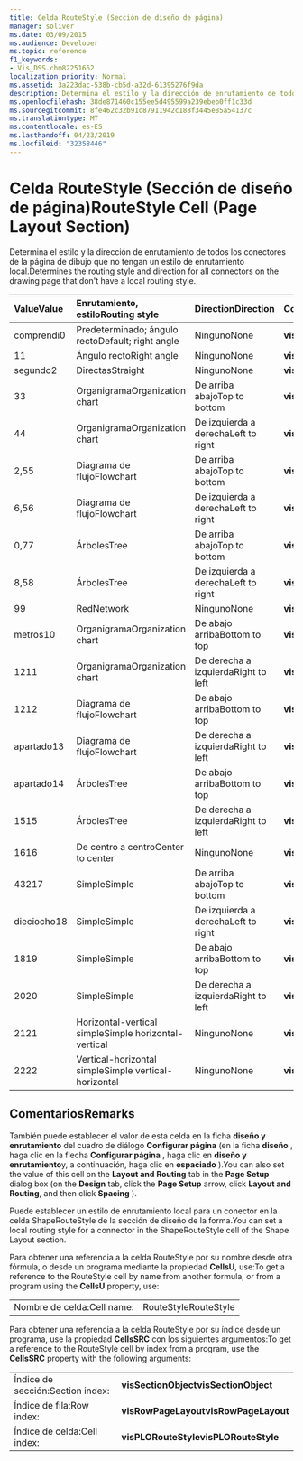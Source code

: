 ```yaml
---
title: Celda RouteStyle (Sección de diseño de página)
manager: soliver
ms.date: 03/09/2015
ms.audience: Developer
ms.topic: reference
f1_keywords:
- Vis_DSS.chm82251662
localization_priority: Normal
ms.assetid: 3a223dac-538b-cb5d-a32d-61395276f9da
description: Determina el estilo y la dirección de enrutamiento de todos los conectores de la página de dibujo que no tengan un estilo de enrutamiento local.
ms.openlocfilehash: 38de871460c155ee5d495599a239ebeb0ff1c33d
ms.sourcegitcommit: 8fe462c32b91c87911942c188f3445e85a54137c
ms.translationtype: MT
ms.contentlocale: es-ES
ms.lasthandoff: 04/23/2019
ms.locfileid: "32358446"
---
```

# <a name="routestyle-cell-page-layout-section"></a><span data-ttu-id="d9a06-103">Celda RouteStyle (Sección de diseño de página)</span><span class="sxs-lookup"><span data-stu-id="d9a06-103">RouteStyle Cell (Page Layout Section)</span></span>

<span data-ttu-id="d9a06-104">Determina el estilo y la dirección de enrutamiento de todos los conectores de la página de dibujo que no tengan un estilo de enrutamiento local.</span><span class="sxs-lookup"><span data-stu-id="d9a06-104">Determines the routing style and direction for all connectors on the drawing page that don't have a local routing style.</span></span>
  
|<span data-ttu-id="d9a06-105">**Value**</span><span class="sxs-lookup"><span data-stu-id="d9a06-105">**Value**</span></span>|<span data-ttu-id="d9a06-106">**Enrutamiento, estilo**</span><span class="sxs-lookup"><span data-stu-id="d9a06-106">**Routing style**</span></span>|<span data-ttu-id="d9a06-107">**Direction**</span><span class="sxs-lookup"><span data-stu-id="d9a06-107">**Direction**</span></span>|<span data-ttu-id="d9a06-108">**Constante de automatización**</span><span class="sxs-lookup"><span data-stu-id="d9a06-108">**Automation constant**</span></span>|
|:-----|:-----|:-----|:-----|
|<span data-ttu-id="d9a06-109">comprendi</span><span class="sxs-lookup"><span data-stu-id="d9a06-109">0</span></span>  <br/> |<span data-ttu-id="d9a06-110">Predeterminado; ángulo recto</span><span class="sxs-lookup"><span data-stu-id="d9a06-110">Default; right angle</span></span>  <br/> |<span data-ttu-id="d9a06-111">Ninguno</span><span class="sxs-lookup"><span data-stu-id="d9a06-111">None</span></span>  <br/> |<span data-ttu-id="d9a06-112">**visLORouteDefault**</span><span class="sxs-lookup"><span data-stu-id="d9a06-112">**visLORouteDefault**</span></span> <br/> |
|<span data-ttu-id="d9a06-113">1</span><span class="sxs-lookup"><span data-stu-id="d9a06-113">1</span></span>  <br/> |<span data-ttu-id="d9a06-114">Ángulo recto</span><span class="sxs-lookup"><span data-stu-id="d9a06-114">Right angle</span></span>  <br/> |<span data-ttu-id="d9a06-115">Ninguno</span><span class="sxs-lookup"><span data-stu-id="d9a06-115">None</span></span>  <br/> |<span data-ttu-id="d9a06-116">**visLORouteRightAngle**</span><span class="sxs-lookup"><span data-stu-id="d9a06-116">**visLORouteRightAngle**</span></span> <br/> |
|<span data-ttu-id="d9a06-117">segundo</span><span class="sxs-lookup"><span data-stu-id="d9a06-117">2</span></span>  <br/> |<span data-ttu-id="d9a06-118">Directas</span><span class="sxs-lookup"><span data-stu-id="d9a06-118">Straight</span></span>  <br/> |<span data-ttu-id="d9a06-119">Ninguno</span><span class="sxs-lookup"><span data-stu-id="d9a06-119">None</span></span>  <br/> |<span data-ttu-id="d9a06-120">**visLORouteStraight**</span><span class="sxs-lookup"><span data-stu-id="d9a06-120">**visLORouteStraight**</span></span> <br/> |
|<span data-ttu-id="d9a06-121">3</span><span class="sxs-lookup"><span data-stu-id="d9a06-121">3</span></span>  <br/> |<span data-ttu-id="d9a06-122">Organigrama</span><span class="sxs-lookup"><span data-stu-id="d9a06-122">Organization chart</span></span>  <br/> |<span data-ttu-id="d9a06-123">De arriba abajo</span><span class="sxs-lookup"><span data-stu-id="d9a06-123">Top to bottom</span></span>  <br/> |<span data-ttu-id="d9a06-124">**visLORouteOrgChartNS**</span><span class="sxs-lookup"><span data-stu-id="d9a06-124">**visLORouteOrgChartNS**</span></span> <br/> |
|<span data-ttu-id="d9a06-125">4</span><span class="sxs-lookup"><span data-stu-id="d9a06-125">4</span></span>  <br/> |<span data-ttu-id="d9a06-126">Organigrama</span><span class="sxs-lookup"><span data-stu-id="d9a06-126">Organization chart</span></span>  <br/> |<span data-ttu-id="d9a06-127">De izquierda a derecha</span><span class="sxs-lookup"><span data-stu-id="d9a06-127">Left to right</span></span>  <br/> |<span data-ttu-id="d9a06-128">**visLORouteOrgChartWE**</span><span class="sxs-lookup"><span data-stu-id="d9a06-128">**visLORouteOrgChartWE**</span></span> <br/> |
|<span data-ttu-id="d9a06-129">2,5</span><span class="sxs-lookup"><span data-stu-id="d9a06-129">5</span></span>  <br/> |<span data-ttu-id="d9a06-130">Diagrama de flujo</span><span class="sxs-lookup"><span data-stu-id="d9a06-130">Flowchart</span></span>  <br/> |<span data-ttu-id="d9a06-131">De arriba abajo</span><span class="sxs-lookup"><span data-stu-id="d9a06-131">Top to bottom</span></span>  <br/> |<span data-ttu-id="d9a06-132">**visLORouteFlowchartNS**</span><span class="sxs-lookup"><span data-stu-id="d9a06-132">**visLORouteFlowchartNS**</span></span> <br/> |
|<span data-ttu-id="d9a06-133">6,5</span><span class="sxs-lookup"><span data-stu-id="d9a06-133">6</span></span>  <br/> |<span data-ttu-id="d9a06-134">Diagrama de flujo</span><span class="sxs-lookup"><span data-stu-id="d9a06-134">Flowchart</span></span>  <br/> |<span data-ttu-id="d9a06-135">De izquierda a derecha</span><span class="sxs-lookup"><span data-stu-id="d9a06-135">Left to right</span></span>  <br/> |<span data-ttu-id="d9a06-136">**visLORouteFlowchartWE**</span><span class="sxs-lookup"><span data-stu-id="d9a06-136">**visLORouteFlowchartWE**</span></span> <br/> |
|<span data-ttu-id="d9a06-137">0,7</span><span class="sxs-lookup"><span data-stu-id="d9a06-137">7</span></span>  <br/> |<span data-ttu-id="d9a06-138">Árboles</span><span class="sxs-lookup"><span data-stu-id="d9a06-138">Tree</span></span>  <br/> |<span data-ttu-id="d9a06-139">De arriba abajo</span><span class="sxs-lookup"><span data-stu-id="d9a06-139">Top to bottom</span></span>  <br/> |<span data-ttu-id="d9a06-140">**visLORouteTreeNS**</span><span class="sxs-lookup"><span data-stu-id="d9a06-140">**visLORouteTreeNS**</span></span> <br/> |
|<span data-ttu-id="d9a06-141">8,5</span><span class="sxs-lookup"><span data-stu-id="d9a06-141">8</span></span>  <br/> |<span data-ttu-id="d9a06-142">Árboles</span><span class="sxs-lookup"><span data-stu-id="d9a06-142">Tree</span></span>  <br/> |<span data-ttu-id="d9a06-143">De izquierda a derecha</span><span class="sxs-lookup"><span data-stu-id="d9a06-143">Left to right</span></span>  <br/> |<span data-ttu-id="d9a06-144">**visLORouteTreeWE**</span><span class="sxs-lookup"><span data-stu-id="d9a06-144">**visLORouteTreeWE**</span></span> <br/> |
|<span data-ttu-id="d9a06-145">9</span><span class="sxs-lookup"><span data-stu-id="d9a06-145">9</span></span>  <br/> |<span data-ttu-id="d9a06-146">Red</span><span class="sxs-lookup"><span data-stu-id="d9a06-146">Network</span></span>  <br/> |<span data-ttu-id="d9a06-147">Ninguno</span><span class="sxs-lookup"><span data-stu-id="d9a06-147">None</span></span>  <br/> |<span data-ttu-id="d9a06-148">**visLORouteNetwork**</span><span class="sxs-lookup"><span data-stu-id="d9a06-148">**visLORouteNetwork**</span></span> <br/> |
|<span data-ttu-id="d9a06-149">metros</span><span class="sxs-lookup"><span data-stu-id="d9a06-149">10</span></span>  <br/> |<span data-ttu-id="d9a06-150">Organigrama</span><span class="sxs-lookup"><span data-stu-id="d9a06-150">Organization chart</span></span>  <br/> |<span data-ttu-id="d9a06-151">De abajo arriba</span><span class="sxs-lookup"><span data-stu-id="d9a06-151">Bottom to top</span></span>  <br/> |<span data-ttu-id="d9a06-152">**visLORouteOrgChartSN**</span><span class="sxs-lookup"><span data-stu-id="d9a06-152">**visLORouteOrgChartSN**</span></span> <br/> |
|<span data-ttu-id="d9a06-153">12</span><span class="sxs-lookup"><span data-stu-id="d9a06-153">11</span></span>  <br/> |<span data-ttu-id="d9a06-154">Organigrama</span><span class="sxs-lookup"><span data-stu-id="d9a06-154">Organization chart</span></span>  <br/> |<span data-ttu-id="d9a06-155">De derecha a izquierda</span><span class="sxs-lookup"><span data-stu-id="d9a06-155">Right to left</span></span>  <br/> |<span data-ttu-id="d9a06-156">**visLORouteOrgChartEW**</span><span class="sxs-lookup"><span data-stu-id="d9a06-156">**visLORouteOrgChartEW**</span></span> <br/> |
|<span data-ttu-id="d9a06-157">12</span><span class="sxs-lookup"><span data-stu-id="d9a06-157">12</span></span>  <br/> |<span data-ttu-id="d9a06-158">Diagrama de flujo</span><span class="sxs-lookup"><span data-stu-id="d9a06-158">Flowchart</span></span>  <br/> |<span data-ttu-id="d9a06-159">De abajo arriba</span><span class="sxs-lookup"><span data-stu-id="d9a06-159">Bottom to top</span></span>  <br/> |<span data-ttu-id="d9a06-160">**visLORouteFlowchartSN**</span><span class="sxs-lookup"><span data-stu-id="d9a06-160">**visLORouteFlowchartSN**</span></span> <br/> |
|<span data-ttu-id="d9a06-161">apartado</span><span class="sxs-lookup"><span data-stu-id="d9a06-161">13</span></span>  <br/> |<span data-ttu-id="d9a06-162">Diagrama de flujo</span><span class="sxs-lookup"><span data-stu-id="d9a06-162">Flowchart</span></span>  <br/> |<span data-ttu-id="d9a06-163">De derecha a izquierda</span><span class="sxs-lookup"><span data-stu-id="d9a06-163">Right to left</span></span>  <br/> |<span data-ttu-id="d9a06-164">**visLORouteFlowchartEW**</span><span class="sxs-lookup"><span data-stu-id="d9a06-164">**visLORouteFlowchartEW**</span></span> <br/> |
|<span data-ttu-id="d9a06-165">apartado</span><span class="sxs-lookup"><span data-stu-id="d9a06-165">14</span></span>  <br/> |<span data-ttu-id="d9a06-166">Árboles</span><span class="sxs-lookup"><span data-stu-id="d9a06-166">Tree</span></span>  <br/> |<span data-ttu-id="d9a06-167">De abajo arriba</span><span class="sxs-lookup"><span data-stu-id="d9a06-167">Bottom to top</span></span>  <br/> |<span data-ttu-id="d9a06-168">**visLORouteTreeSN**</span><span class="sxs-lookup"><span data-stu-id="d9a06-168">**visLORouteTreeSN**</span></span> <br/> |
|<span data-ttu-id="d9a06-169">15</span><span class="sxs-lookup"><span data-stu-id="d9a06-169">15</span></span>  <br/> |<span data-ttu-id="d9a06-170">Árboles</span><span class="sxs-lookup"><span data-stu-id="d9a06-170">Tree</span></span>  <br/> |<span data-ttu-id="d9a06-171">De derecha a izquierda</span><span class="sxs-lookup"><span data-stu-id="d9a06-171">Right to left</span></span>  <br/> |<span data-ttu-id="d9a06-172">**visLORouteTreeEW**</span><span class="sxs-lookup"><span data-stu-id="d9a06-172">**visLORouteTreeEW**</span></span> <br/> |
|<span data-ttu-id="d9a06-173">16</span><span class="sxs-lookup"><span data-stu-id="d9a06-173">16</span></span>  <br/> |<span data-ttu-id="d9a06-174">De centro a centro</span><span class="sxs-lookup"><span data-stu-id="d9a06-174">Center to center</span></span>  <br/> |<span data-ttu-id="d9a06-175">Ninguno</span><span class="sxs-lookup"><span data-stu-id="d9a06-175">None</span></span>  <br/> |<span data-ttu-id="d9a06-176">**visLORouteCenterToCenter**</span><span class="sxs-lookup"><span data-stu-id="d9a06-176">**visLORouteCenterToCenter**</span></span> <br/> |
|<span data-ttu-id="d9a06-177">432</span><span class="sxs-lookup"><span data-stu-id="d9a06-177">17</span></span>  <br/> |<span data-ttu-id="d9a06-178">Simple</span><span class="sxs-lookup"><span data-stu-id="d9a06-178">Simple</span></span>  <br/> |<span data-ttu-id="d9a06-179">De arriba abajo</span><span class="sxs-lookup"><span data-stu-id="d9a06-179">Top to bottom</span></span>  <br/> |<span data-ttu-id="d9a06-180">**visLORouteSimpleNS**</span><span class="sxs-lookup"><span data-stu-id="d9a06-180">**visLORouteSimpleNS**</span></span> <br/> |
|<span data-ttu-id="d9a06-181">dieciocho</span><span class="sxs-lookup"><span data-stu-id="d9a06-181">18</span></span>  <br/> |<span data-ttu-id="d9a06-182">Simple</span><span class="sxs-lookup"><span data-stu-id="d9a06-182">Simple</span></span>  <br/> |<span data-ttu-id="d9a06-183">De izquierda a derecha</span><span class="sxs-lookup"><span data-stu-id="d9a06-183">Left to right</span></span>  <br/> |<span data-ttu-id="d9a06-184">**visLORouteSimpleWE**</span><span class="sxs-lookup"><span data-stu-id="d9a06-184">**visLORouteSimpleWE**</span></span> <br/> |
|<span data-ttu-id="d9a06-185">18</span><span class="sxs-lookup"><span data-stu-id="d9a06-185">19</span></span>  <br/> |<span data-ttu-id="d9a06-186">Simple</span><span class="sxs-lookup"><span data-stu-id="d9a06-186">Simple</span></span>  <br/> |<span data-ttu-id="d9a06-187">De abajo arriba</span><span class="sxs-lookup"><span data-stu-id="d9a06-187">Bottom to top</span></span>  <br/> |<span data-ttu-id="d9a06-188">**visLORouteSimpleSN**</span><span class="sxs-lookup"><span data-stu-id="d9a06-188">**visLORouteSimpleSN**</span></span> <br/> |
|<span data-ttu-id="d9a06-189">20</span><span class="sxs-lookup"><span data-stu-id="d9a06-189">20</span></span>  <br/> |<span data-ttu-id="d9a06-190">Simple</span><span class="sxs-lookup"><span data-stu-id="d9a06-190">Simple</span></span>  <br/> |<span data-ttu-id="d9a06-191">De derecha a izquierda</span><span class="sxs-lookup"><span data-stu-id="d9a06-191">Right to left</span></span>  <br/> |<span data-ttu-id="d9a06-192">**visLORouteSimpleEW**</span><span class="sxs-lookup"><span data-stu-id="d9a06-192">**visLORouteSimpleEW**</span></span> <br/> |
|<span data-ttu-id="d9a06-193">21</span><span class="sxs-lookup"><span data-stu-id="d9a06-193">21</span></span>  <br/> |<span data-ttu-id="d9a06-194">Horizontal-vertical simple</span><span class="sxs-lookup"><span data-stu-id="d9a06-194">Simple horizontal-vertical</span></span>  <br/> |<span data-ttu-id="d9a06-195">Ninguno</span><span class="sxs-lookup"><span data-stu-id="d9a06-195">None</span></span>  <br/> |<span data-ttu-id="d9a06-196">**visLORouteSimpleHV**</span><span class="sxs-lookup"><span data-stu-id="d9a06-196">**visLORouteSimpleHV**</span></span> <br/> |
|<span data-ttu-id="d9a06-197">22</span><span class="sxs-lookup"><span data-stu-id="d9a06-197">22</span></span>  <br/> |<span data-ttu-id="d9a06-198">Vertical-horizontal simple</span><span class="sxs-lookup"><span data-stu-id="d9a06-198">Simple vertical-horizontal</span></span>  <br/> |<span data-ttu-id="d9a06-199">Ninguno</span><span class="sxs-lookup"><span data-stu-id="d9a06-199">None</span></span>  <br/> |<span data-ttu-id="d9a06-200">**visLORouteSimpleVH**</span><span class="sxs-lookup"><span data-stu-id="d9a06-200">**visLORouteSimpleVH**</span></span> <br/> |
   
## <a name="remarks"></a><span data-ttu-id="d9a06-201">Comentarios</span><span class="sxs-lookup"><span data-stu-id="d9a06-201">Remarks</span></span>

<span data-ttu-id="d9a06-202">También puede establecer el valor de esta celda en la ficha **diseño y enrutamiento** del cuadro de diálogo **Configurar página** (en la ficha **diseño** , haga clic en la flecha **Configurar página** , haga clic en **diseño y enrutamiento**y, a continuación, haga clic en **espaciado** ).</span><span class="sxs-lookup"><span data-stu-id="d9a06-202">You can also set the value of this cell on the **Layout and Routing** tab in the **Page Setup** dialog box (on the **Design** tab, click the **Page Setup** arrow, click **Layout and Routing**, and then click **Spacing** ).</span></span> 
  
<span data-ttu-id="d9a06-203">Puede establecer un estilo de enrutamiento local para un conector en la celda ShapeRouteStyle de la sección de diseño de la forma.</span><span class="sxs-lookup"><span data-stu-id="d9a06-203">You can set a local routing style for a connector in the ShapeRouteStyle cell of the Shape Layout section.</span></span> 
  
<span data-ttu-id="d9a06-204">Para obtener una referencia a la celda RouteStyle por su nombre desde otra fórmula, o desde un programa mediante la propiedad **CellsU**, use:</span><span class="sxs-lookup"><span data-stu-id="d9a06-204">To get a reference to the RouteStyle cell by name from another formula, or from a program using the **CellsU** property, use:</span></span> 
  
|||
|:-----|:-----|
|<span data-ttu-id="d9a06-205">Nombre de celda:</span><span class="sxs-lookup"><span data-stu-id="d9a06-205">Cell name:</span></span>  <br/> |<span data-ttu-id="d9a06-206">RouteStyle</span><span class="sxs-lookup"><span data-stu-id="d9a06-206">RouteStyle</span></span>  <br/> |
   
<span data-ttu-id="d9a06-207">Para obtener una referencia a la celda RouteStyle por su índice desde un programa, use la propiedad **CellsSRC** con los siguientes argumentos:</span><span class="sxs-lookup"><span data-stu-id="d9a06-207">To get a reference to the RouteStyle cell by index from a program, use the **CellsSRC** property with the following arguments:</span></span> 
  
|||
|:-----|:-----|
|<span data-ttu-id="d9a06-208">Índice de sección:</span><span class="sxs-lookup"><span data-stu-id="d9a06-208">Section index:</span></span>  <br/> |<span data-ttu-id="d9a06-209">**visSectionObject**</span><span class="sxs-lookup"><span data-stu-id="d9a06-209">**visSectionObject**</span></span> <br/> |
|<span data-ttu-id="d9a06-210">Índice de fila:</span><span class="sxs-lookup"><span data-stu-id="d9a06-210">Row index:</span></span>  <br/> |<span data-ttu-id="d9a06-211">**visRowPageLayout**</span><span class="sxs-lookup"><span data-stu-id="d9a06-211">**visRowPageLayout**</span></span> <br/> |
|<span data-ttu-id="d9a06-212">Índice de celda:</span><span class="sxs-lookup"><span data-stu-id="d9a06-212">Cell index:</span></span>  <br/> |<span data-ttu-id="d9a06-213">**visPLORouteStyle**</span><span class="sxs-lookup"><span data-stu-id="d9a06-213">**visPLORouteStyle**</span></span> <br/> |
   

